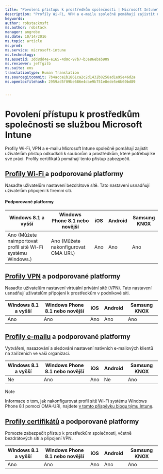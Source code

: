 ```yaml
---
title: "Povolení přístupu k prostředkům společnosti | Microsoft Intune"
description: "Profily Wi-Fi, VPN a e-mailu společně pomáhají zajistit uživatelům přístup k potřebným souborům a prostředkům."
keywords: 
author: robstackmsft
ms.author: robstack
manager: angrobe
ms.date: 10/14/2016
ms.topic: article
ms.prod: 
ms.service: microsoft-intune
ms.technology: 
ms.assetid: 3dd8dd4e-e165-4d0c-97b7-b3e86ebab909
ms.reviewer: jeffgilb
ms.suite: ems
translationtype: Human Translation
ms.sourcegitcommit: 7b4acce1b1861ca2c2d1432b0258ad1e95e46d2a
ms.openlocfilehash: 2959ad5f09be686e4dae9b751e8ede5e6b60bd89


---
```


# <a name="enable-access-to-company-resources-with-microsoft-intune"></a>Povolení přístupu k prostředkům společnosti se službou Microsoft Intune
Profily Wi-Fi, VPN a e-mailu Microsoft Intune společně pomáhají zajistit uživatelům přístup odkudkoli k souborům a prostředkům, které potřebují ke své práci. Profily certifikátů pomáhají tento přístup zabezpečit.

## <a name="wifi-profileswificonnectionsinmicrosoftintunemd-and-supported-platforms"></a>[Profily Wi-Fi ](wi-fi-connections-in-microsoft-intune.md) a podporované platformy

Nasaďte uživatelům nastavení bezdrátové sítě. Tato nastavení usnadňují uživatelům připojení k firemní síti.
#### <a name="supported-platforms"></a>Podporované platformy

|Windows 8.1 a vyšší|Windows Phone 8.1 nebo novější|iOS|Android|Samsung KNOX|
|---------------------|---------------------------|---|-------|------------|
|Ano (Můžete naimportovat profil sítě Wi-Fi systému Windows.)|Ano (Můžete nakonfigurovat OMA URI.) |Ano|Ano|Ano|

## <a name="vpn-profilesvpnconnectionsinmicrosoftintunemd-and-supported-platforms"></a>[Profily VPN](vpn-connections-in-microsoft-intune.md) a podporované platformy
Nasaďte uživatelům nastavení virtuální privátní sítě (VPN). Tato nastavení usnadňují uživatelům připojení k prostředkům v podnikové síti.

|Windows 8.1 a vyšší|Windows Phone 8.1 nebo novější|iOS|Android|Samsung KNOX|
|---------------------|---------------------------|---|-------|------------|
|Ano|Ano|Ano|Ano|Ano|

## <a name="email-profilesconfigureaccesstocorporateemailusingemailprofileswithmicrosoftintunemd-and-supported-platforms"></a>[Profily e-mailu](configure-access-to-corporate-email-using-email-profiles-with-microsoft-intune.md) a podporované platformy
Vytváření, nasazování a sledování nastavení nativních e-mailových klientů na zařízeních ve vaší organizaci.

|Windows 8.1 a vyšší|Windows Phone 8.1 nebo novější|iOS|Android|Samsung KNOX|
|---------------------|---------------------------|---|-------|------------|
|Ne|Ano|Ano|Ne|Ano|
> [!NOTE]
> Informace o tom, jak nakonfigurovat profil sítě Wi-Fi systému Windows Phone 8.1 pomocí OMA-URI, najdete [v tomto příspěvku blogu týmu Intune](https://blogs.technet.microsoft.com/enterprisemobility/2015/02/19/using-oma-uri-to-create-custom-wi-fi-profiles-for-windows-phone-8-1/).

## <a name="certificate-profilessecureresourceaccesswithcertificateprofilesmd-and-supported-platforms"></a>[Profily certifikátů](secure-resource-access-with-certificate-profiles.md) a podporované platformy
Pomozte zabezpečit přístup k prostředkům společnosti, včetně bezdrátových sítí a připojení VPN.

|Windows 8.1 a vyšší|Windows Phone 8.1 nebo novější|iOS|Android|Samsung KNOX|
|---------------------|---------------------------|---|-------|------------|
|Ano|Ano|Ano|Ano|Ano|



<!--HONumber=Oct16_HO2-->


